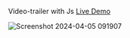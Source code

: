  Video-trailer with Js [Live Demo](https://davit2605.github.io/Video-trailer/)

 ![Screenshot 2024-04-05 091907](https://github.com/Davit2605/Video-trailer/assets/125227660/454c3b88-9af0-411c-bd9d-dc02014d7789)
